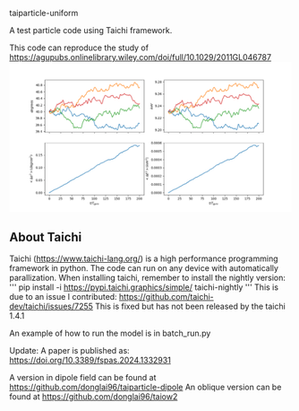  taiparticle-uniform

A test particle code using Taichi framework.


This code can reproduce the study of https://agupubs.onlinelibrary.wiley.com/doi/full/10.1029/2011GL046787
![plot](./test/example.png)


## About Taichi
Taichi (https://www.taichi-lang.org/) is a high performance programming framework in python. The code can run on any device with automatically parallization.
When installing taichi, remember to install the nightly version:
'''
pip install -i https://pypi.taichi.graphics/simple/ taichi-nightly
'''
This is due to an issue I contributed: https://github.com/taichi-dev/taichi/issues/7255
This is fixed but has not been released by the taichi 1.4.1

An example of how to run the model is in batch_run.py

Update: A paper is published as: https://doi.org/10.3389/fspas.2024.1332931

A version in dipole field can be found at https://github.com/donglai96/taiparticle-dipole
An oblique version can be found at https://github.com/donglai96/taiow2
